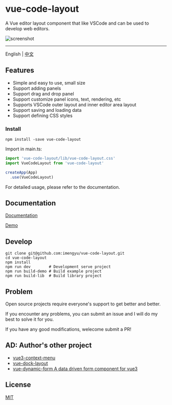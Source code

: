 
# vue-code-layout

A Vue editor layout component that like VSCode and can be used to develop web editors.

![screenshot](https://raw.githubusercontent.com/imengyu/vue-code-layout/master/screenshot/first.jpg)

---

English | [中文](./README.CN.md)

## Features

* Simple and easy to use, small size
* Support adding panels
* Support drag and drop panel
* Support customize panel icons, text, rendering, etc
* Supports VSCode outer layout and inner editor area layout
* Support saving and loading data
* Support defining CSS styles

### Install

```
npm install -save vue-code-layout
```

Import in main.ts:

```js
import 'vue-code-layout/lib/vue-code-layout.css'
import VueCodeLayout from 'vue-code-layout'

createApp(App)
  .use(VueCodeLayout)  

```

For detailed usage, please refer to the documentation.

## Documentation

[Documentation](https://docs.imengyu.top/vue-code-layout-docs/)

[Demo](https://docs.imengyu.top/vue-code-layout-demo/)

## Develop

```shell
git clone git@github.com:imengyu/vue-code-layout.git
cd vue-code-layout
npm install
npm run dev        # Development serve project
npm run build-demo # Build example project
npm run build-lib  # Build library project
```

## Problem

Open source projects require everyone's support to get better and better.

If you encounter any problems, you can submit an issue and I will do my best to solve it for you.

If you have any good modifications, welecome submit a PR!

## AD: Author's other project

* [vue3-context-menu](https://github.com/imengyu/vue3-context-menu)
* [vue-dock-layout](https://github.com/imengyu/vue-dock-layout)
* [vue-dynamic-form A data driven form component for vue3](https://github.com/imengyu/vue-dynamic-form)

## License

[MIT](./LICENSE)
